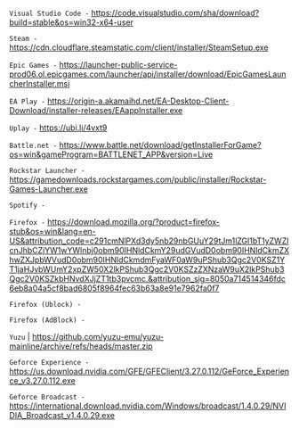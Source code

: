 `Visual Studio Code -` https://code.visualstudio.com/sha/download?build=stable&os=win32-x64-user

`Steam -` https://cdn.cloudflare.steamstatic.com/client/installer/SteamSetup.exe

`Epic Games -` https://launcher-public-service-prod06.ol.epicgames.com/launcher/api/installer/download/EpicGamesLauncherInstaller.msi

`EA Play -` https://origin-a.akamaihd.net/EA-Desktop-Client-Download/installer-releases/EAappInstaller.exe

`Uplay -` https://ubi.li/4vxt9

`Battle.net -` https://www.battle.net/download/getInstallerForGame?os=win&gameProgram=BATTLENET_APP&version=Live

`Rockstar Launcher -` https://gamedownloads.rockstargames.com/public/installer/Rockstar-Games-Launcher.exe

`Spotify -`

`Firefox -` https://download.mozilla.org/?product=firefox-stub&os=win&lang=en-US&attribution_code=c291cmNlPXd3dy5nb29nbGUuY29tJm1lZGl1bT1yZWZlcnJhbCZjYW1wYWlnbj0obm90IHNldCkmY29udGVudD0obm90IHNldCkmZXhwZXJpbWVudD0obm90IHNldCkmdmFyaWF0aW9uPShub3Qgc2V0KSZ1YT1jaHJvbWUmY2xpZW50X2lkPShub3Qgc2V0KSZzZXNzaW9uX2lkPShub3Qgc2V0KSZkbHNvdXJjZT1tb3pvcmc.&attribution_sig=8050a714514346fdc6eb8a04a5cf8bad6805f8964fec63b63a8e91e7962fa0f7

`Firefox (Ublock) -`

`Firefox (AdBlock) -`

`Yuzu` | https://github.com/yuzu-emu/yuzu-mainline/archive/refs/heads/master.zip

`Geforce Experience -` https://us.download.nvidia.com/GFE/GFEClient/3.27.0.112/GeForce_Experience_v3.27.0.112.exe

`Geforce Broadcast -` https://international.download.nvidia.com/Windows/broadcast/1.4.0.29/NVIDIA_Broadcast_v1.4.0.29.exe
